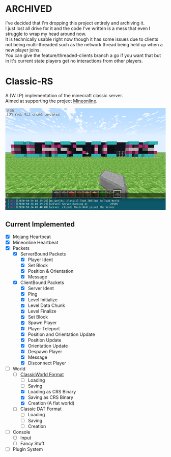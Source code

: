 # ARCHIVED

I've decided that I'm dropping this project entirely and archiving it.\
I just lost all drive for it and the code I've written is a mess that even I struggle to wrap my head around now.\
It is technically usable right now though it has some issues due to clients not being multi-threaded such as the network thread being held up when a new player joins.\
You can give the feature/threaded-clients branch a go if you want that but in it's current state players get no interactions from other players.

# Classic-RS

A (W.I.P) implementation of the minecraft classic server.\
Aimed at supporting the project [Mineonline](http://mineonline.codie.gg/).

![Image of Classic.RS written in game in Trans Colours](https://github.com/Master0r0/classic-mc-rs/raw/dev/screenshots/splash.png)

## Current Implemented
- [X] Mojang Heartbeat
- [X] Mineonline Heartbeat
- [X] Packets
    - [X] ServerBound Packets
        - [X] Player Ident
        - [X] Set Block
        - [X] Position & Orientation
        - [X] Message
    - [X] ClientBound Packets
        - [X] Server Ident
        - [X] Ping
        - [X] Level Initialize
        - [X] Level Data Chunk
        - [X] Level Finalize
        - [X] Set Block
        - [X] Spawn Player
        - [X] Player Teleport
        - [X] Position and Orientation Update
        - [X] Position Update
        - [X] Orientation Update
        - [X] Despawn Player
        - [X] Message
        - [X] Disconnect Player
- [ ] World
    - [ ] [ClassicWorld Format](https://wiki.vg/ClassicWorld_file_format)
        - [ ] Loading
        - [ ] Saving
        - [X] Loading as CRS Binary
        - [X] Saving as CRS Binary
        - [X] Creation (A flat world)
    - [ ] Classic DAT Format
        - [ ] Loading
        - [ ] Saving
        - [ ] Creation
- [ ] Console
    - [ ] Input
    - [ ] Fancy Stuff
- [ ] Plugin System
